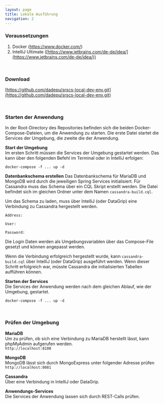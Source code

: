 ```yaml
---
layout: page
title: Lokale Ausführung
navigation: 2
---
```


### Voraussetzungen

1. Docker (https://www.docker.com/)
2. IntelliJ Ultimate ([https://www.jetbrains.com/de-de/idea/](https://www.jetbrains.com/de-de/idea/))

<br/>

### Download

[https://github.com/dadepu/srscs-local-dev-env.git](https://github.com/dadepu/srscs-local-dev-env.git)

<br/>

### Starten der Anwendung

In der Root-Directory des Repositories befinden sich die beiden Docker-Compose-Dateien, um die Anwendung zu starten. Die erste Datei startet die Services der Umgebung, die zweite die der Anwendung. 

**Start der Umgebung**  
Im ersten Schritt müssen die Services der Umgebung gestartet werden. Das kann über den folgenden Befehl im Terminal 
oder in IntelliJ erfolgen:

```
docker-compose -f ... up -d
```

**Datenbankschema erstellen**
Das Datenbankschema für MariaDB und MongoDB wird durch die jeweiligen Spring Services initialisiert. Für Cassandra muss das Schema über ein CQL Skript erstellt werden. Die Datei befindet sich im gleichen Ordner unter dem Namen `cassandra-build.cql`.

Um das Schema zu laden, muss über IntelliJ (oder DataGrip) eine Verbindung zu Cassandra hergestellt werden.

`Address:`

`User:`

`Password:`

Die Login Daten werden als Umgebungsvariablen über das Compose-File gesetzt und können angepasst werden.

Wenn die Verbindung erfolgreich hergestellt wurde, kann `cassandra-build.cql` über IntelliJ (oder DataGrip) ausgeführt werden. Wenn dieser Schritt erfolgreich war, müsste Cassandra die initialisierten Tabellen aufführen können.

**Starten der Services**  
Die Services der Anwendung werden nach dem gleichen Ablauf, wie der Umgebung, gestartet. 
```
docker-compose -f ... up -d
```

<br/>

### Prüfen der Umgebung

**MariaDB**  
Um zu prüfen, ob sich eine Verbindung zu MariaDB herstellt lässt, kann phpMyAdmin aufgerufen werden.  
`http://localhost:8100`

**MongoDB**  
MongoDB lässt sich durch MongoExpress unter folgender Adresse prüfen  
`http://localhost:8081`

**Cassandra**  
Über eine Verbindung in IntelliJ oder DataGrip.

**Anwendungs-Services**  
Die Services der Anwendung lassen sich durch REST-Calls prüfen.